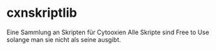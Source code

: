 # cxnskriptlib
Eine Sammlung an Skripten für Cytooxien
Alle Skripte sind Free to Use solange man sie nicht als seine ausgibt.
